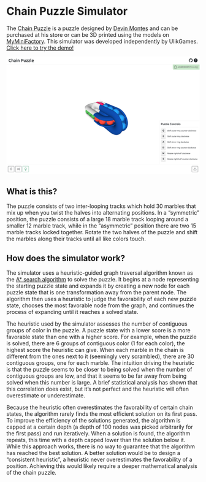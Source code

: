 # Chain Puzzle Simulator

The [Chain Puzzle](https://www.devinmontes.com/store/the-chain-puzzle) is a puzzle designed by [Devin Montes](https://www.devinmontes.com/) and can be purchased at his store or can be 3D printed using the models on [MyMiniFactory](https://www.myminifactory.com/object/3d-print-the-chain-puzzle-razor-118798). This simulator was developed independently by UlikGames. [Click here to try the demo!](https://ulikgames.github.io/chain-puzzle)

[![Chain Puzzle Screenshot](https://raw.githubusercontent.com/UlikGames/chain-puzzle/main/public/screenshot.png?token=GHSAT0AAAAAACAIBXZW2ON7F4HV74547NCIZCJWISQ)](https://ulikgames.github.io/chain-puzzle)

## What is this?

The puzzle consists of two inter-looping tracks which hold 30 marbles that mix up when you twist the halves into alternating positions. In a “symmetric” position, the puzzle consists of a large 18 marble track looping around a smaller 12 marble track, while in the “asymmetric” position there are two 15 marble tracks locked together. Rotate the two halves of the puzzle and shift the marbles along their tracks until all like colors touch.

## How does the simulator work?

The simulator uses a heuristic-guided graph traversal algorithm known as the [A* search algorithm](https://en.wikipedia.org/wiki/A*_search_algorithm) to solve the puzzle. It begins at a node representing the starting puzzle state and expands it by creating a new node for each puzzle state that is one transformation away from the parent node. The algorithm then uses a heuristic to judge the favorability of each new puzzle state, chooses the most favorable node from the graph, and continues the process of expanding until it reaches a solved state.

The heuristic used by the simulator assesses the number of contiguous groups of color in the puzzle. A puzzle state with a lower score is a more favorable state than one with a higher score. For example, when the puzzle is solved, there are 6 groups of contiguous color (1 for each color), the highest score the heuristic can give. When each marble in the chain is different from the ones next to it (seemingly very scrambled), there are 30 contiguous groups, one for each marble. The intuition driving the heuristic is that the puzzle seems to be closer to being solved when the number of contiguous groups are low, and that it seems to be far away from being solved when this number is large. A brief statistical analysis has shown that this correlation does exist, but it’s not perfect and the heuristic will often overestimate or underestimate.

Because the heuristic often overestimates the favorability of certain chain states, the algorithm rarely finds the most efficient solution on its first pass. To improve the efficiency of the solutions generated, the algorithm is capped at a certain depth (a depth of 100 nodes was picked arbitrarily for the first pass) and run iteratively. When a solution is found, the algorithm repeats, this time with a depth capped lower than the solution below it. While this approach works, there is no way to guarantee that the algorithm has reached the best solution. A better solution would be to design a “consistent heuristic”, a heuristic never overestimates the favorability of a position. Achieving this would likely require a deeper mathematical analysis of the chain puzzle.
